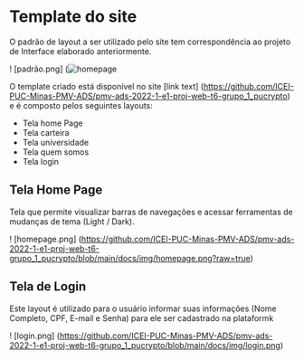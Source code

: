 # Template do site

O padrão de layout a ser utilizado pelo site tem correspondência ao projeto de Interface elaborado anteriormente. 

! [padrão.png] (![homepage](https://user-images.githubusercontent.com/103466408/171294549-02623625-1a90-4420-ba0a-8712ba5f22be.png)


O template criado está disponível no site [link text] (https://github.com/ICEI-PUC-Minas-PMV-ADS/pmv-ads-2022-1-e1-proj-web-t6-grupo_1_pucrypto) e é composto pelos seguintes layouts:

* Tela home Page 
* Tela carteira 
* Tela universidade 
* Tela quem somos  
* Tela login

## Tela Home Page

Tela que permite visualizar barras de navegações e acessar ferramentas de mudanças de tema (Light / Dark).

! [homepage.png] (https://github.com/ICEI-PUC-Minas-PMV-ADS/pmv-ads-2022-1-e1-proj-web-t6-grupo_1_pucrypto/blob/main/docs/img/homepage.png?raw=true)

## Tela de Login 

Este layout é utilizado para o usuário informar suas informações (Nome Completo, CPF, E-mail e Senha) para ele ser cadastrado na plataformk

! [login.png] (https://github.com/ICEI-PUC-Minas-PMV-ADS/pmv-ads-2022-1-e1-proj-web-t6-grupo_1_pucrypto/blob/main/docs/img/login.png)
